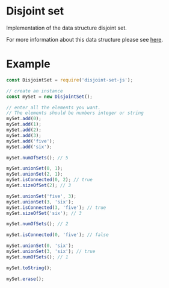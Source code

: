 # Disjoint set

Implementation of the data structure disjoint set.

For more information about this data structure please see [here](https://en.wikipedia.org/wiki/Disjoint-set_data_structure).

# Example

```js
const DisjointSet = require('disjoint-set-js');

// create an instance
const mySet = new DisjointSet();

// enter all the elements you want.
// The elements should be numbers integer or string
mySet.add(0);
mySet.add(1);
mySet.add(2);
mySet.add(3);
mySet.add('five');
mySet.add('six');

mySet.numOfSets(); // 5

mySet.unionSet(0, 1);
mySet.unionSet(2, 1);
mySet.isConnected(0, 2); // true
mySet.sizeOfSet(2); // 3

mySet.unionSet('five', 3);
mySet.unionSet(3, 'six');
mySet.isConnected(3, 'five'); // true
mySet.sizeOfSet('six'); // 3

mySet.numOfSets(); // 2

mySet.isConnected(0, 'five'); // false

mySet.unionSet(0, 'six');
mySet.unionSet(3, 'six'); // true
mySet.numOfSets(); // 1

mySet.toString();

mySet.erase();
```
